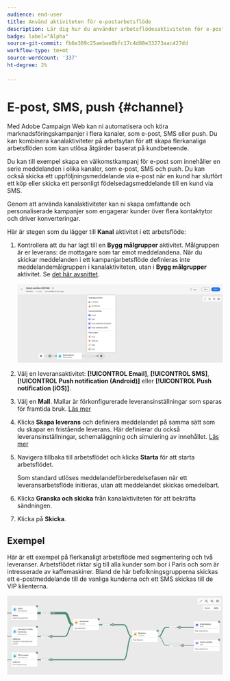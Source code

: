 ```yaml
---
audience: end-user
title: Använd aktiviteten för e-postarbetsflöde
description: Lär dig hur du använder arbetsflödesaktiviteten för e-post
badge: label="Alpha"
source-git-commit: fb6e389c25aebae8bfc17c4d88e33273aac427dd
workflow-type: tm+mt
source-wordcount: '337'
ht-degree: 2%

---
```



# E-post, SMS, push {#channel}

Med Adobe Campaign Web kan ni automatisera och köra marknadsföringskampanjer i flera kanaler, som e-post, SMS eller push. Du kan kombinera kanalaktiviteter på arbetsytan för att skapa flerkanaliga arbetsflöden som kan utlösa åtgärder baserat på kundbeteende.

Du kan till exempel skapa en välkomstkampanj för e-post som innehåller en serie meddelanden i olika kanaler, som e-post, SMS och push. Du kan också skicka ett uppföljningsmeddelande via e-post när en kund har slutfört ett köp eller skicka ett personligt födelsedagsmeddelande till en kund via SMS.

Genom att använda kanalaktiviteter kan ni skapa omfattande och personaliserade kampanjer som engagerar kunder över flera kontaktytor och driver konverteringar.

Här är stegen som du lägger till **Kanal** aktivitet i ett arbetsflöde:

1. Kontrollera att du har lagt till en **Bygg målgrupper** aktivitet. Målgruppen är er leverans: de mottagare som tar emot meddelandena. När du skickar meddelanden i ett kampanjarbetsflöde definieras inte meddelandemålgruppen i kanalaktiviteten, utan i **Bygg målgrupper** aktivitet. Se [det här avsnittet](build-audience.md).

   ![](../../msg/assets/add-delivery-in-wf.png)

1. Välj en leveransaktivitet: **[!UICONTROL Email]**, **[!UICONTROL SMS]**, **[!UICONTROL Push notification (Android)]** eller **[!UICONTROL Push notification (iOS)]**.

1. Välj en **Mall**. Mallar är förkonfigurerade leveransinställningar som sparas för framtida bruk. [Läs mer](../../msg/delivery-template.md)

1. Klicka **Skapa leverans** och definiera meddelandet på samma sätt som du skapar en fristående leverans. Här definierar du också leveransinställningar, schemaläggning och simulering av innehållet. [Läs mer](../../msg/gs-messages.md)

1. Navigera tillbaka till arbetsflödet och klicka **Starta** för att starta arbetsflödet.

   Som standard utlöses meddelandeförberedelsefasen när ett leveransarbetsflöde initieras, utan att meddelandet skickas omedelbart.

1. Klicka **Granska och skicka** från kanalaktiviteten för att bekräfta sändningen.

1. Klicka på **Skicka**.

## Exempel

Här är ett exempel på flerkanaligt arbetsflöde med segmentering och två leveranser. Arbetsflödet riktar sig till alla kunder som bor i Paris och som är intresserade av kaffemaskiner. Bland de här befolkningsgrupperna skickas ett e-postmeddelande till de vanliga kunderna och ett SMS skickas till de VIP klienterna.

![](../assets/workflow-channel-example.png)
<!--
description, which use case you can perform (common other activities that you can link before of after the activity)

how to add and configure the activity

example of a configured activity within a workflow
The Email delivery activity allows you to configure the sending an email in a workflow. 

-->



<!-- Scheduled emails available?

This can be a single send email and sent just once, or it can be a recurring email.
* Single send emails are standard emails, sent once.
* Recurring emails allow you to send the same email multiple times to different targets over a defined period. You can aggregate the deliveries per period in order to get reports that correspond to your needs.

When linked to a scheduler, you can define recurring emails.
Email recipients are defined upstream of the activity in the same workflow, via an Audience targeting activity.

-->


<!--The message preparation is triggered according to the workflow execution parameters. From the message dashboard, you can select whether to request or not a manual confirmation to send the message (required by default). You can start the workflow manually or place a scheduler activity in the workflow to automate execution.-->
